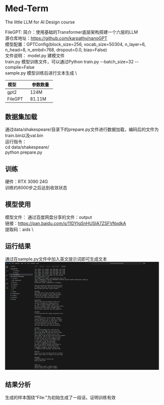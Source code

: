 # Med-Term
The little LLM for AI Design course

FileGPT:
        简介：使用基础的Transformer底层架构搭建一个六层的LLM \
        源仓库地址：https://github.com/karpathy/nanoGPT \
        模型配置：GPTConfig(block_size=256, vocab_size=50304, n_layer=6, n_head=8, n_embd=768, dropout=0.0, bias=False) \
        文件说明：
              model.py 建模文件 \
              train.py 模型训练文件，可以通过Python train.py --batch_size=32 --compile=False \
              sample.py 模型训练后进行文本生成 \


| 模型         | 参数数量 |
| ------------| -------- |
| gpt2        | 124M     |
| FileGPT     | 81.11M     |

## 数据集加载
通过data/shakespeare/目录下的prepare.py文件进行数据加载，编码后的文件为train.bin以及val.bin \
运行指令： \
cd data/shakespeare/ \
python prepare.py

## 训练
硬件：RTX 3090 24G \
训练约8000步之后达到收敛状态

## 模型使用
模型文件：
        通过百度网盘分享的文件：output \
        链接：https://pan.baidu.com/s/11DYIgSnHUSIA7ZSFVNxdkA  \
        提取码：aids \

## 运行结果
通过在sample.py文件中加入英文提示词即可生成文本
![img_1.png](img_1.png)

## 结果分析
生成的样本围绕“File:"为初始生成了一段话，证明训练有效
